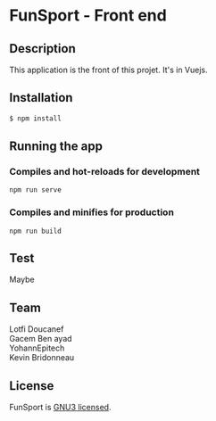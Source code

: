 # FunSport - Front end

## Description
This application is the front of this projet. It's in Vuejs.

## Installation

```bash
$ npm install
```

## Running the app
### Compiles and hot-reloads for development
```
npm run serve
```

### Compiles and minifies for production
```
npm run build
```


## Test

Maybe

## Team
Lotfi Doucanef  
Gacem Ben ayad  
YohannEpitech  
Kevin Bridonneau  

## License

  FunSport is [GNU3 licensed](LICENSE).
